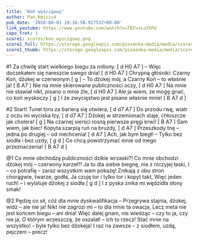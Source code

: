 ```yaml
---
title: 'Koń wyścigowy'
author: Pan_Kmicic4
pub_date: '2018-08-01 19:16:50.927532+00:00'
link_youtube: https://www.youtube.com/watch?v=TEFvsLuYXPU
capo_fret: 1
score1: scores/kon_wyscigowy.png
score1_full: https://storage.googleapis.com/piosenka-media/media/scores/kon_wyscigowy.png
score1_thumb: https://storage.googleapis.com/piosenka-media/media/scores/kon_wyscigowy.png.180x0_q85_upscale.png
---
```


#1
Za chwilę start wielkiego biegu za miliony. [ d H0 A7 ]
– Więc doczekałem się nareszcie swego dnia! [ d H0 A7 ]
Chrypną głośniki: Czarny Koń, dżokej w czerwonym [ g ]
– To dżokej mój, a Czarny Koń – to właśnie ja! [ B A7 ]
Nie na mnie skierowane publiczności oczy, [ d H0 A7 ]
Na mnie nie stawiał nikt, pisano o mnie źle, [ d H0 A7 ]
Ale ja wiem, że mogę gnać, co koń wyskoczy [ g ]
I że zwycięstwo jest pisane właśnie mnie! [ B A7 d ]

#2
Start! Tunel toru za barierą się otwiera, [ d d7 A7 ]
Do przodu rwę, wiatr z oczu mi wyciska łzy, [ d d7 A7 ] 
Dżokej w strzemionach staje, chłoszcze jak cholera! [ g ]
Na czarnej sierści rosną pierwsze pręgi krwi! [ B A7 ]
Sam wiem, jak biec! Kopyta szarpią ruń na bruzdy, [ d A7 ]
Przeszkody tnę – jedna po drugiej – od niechcenia! [ d A7 ]
Ach, jak bym biegł! – Tylko bez siodła i bez uzdy, [ g d ]
Co chcą powstrzymać mnie od mego przeznaczenia! [ B A7 d ]

@1
Co mnie obchodzą publiczności dzikie wrzaski?!
Co mnie obchodzi dżokej mój – czerwony karzeł?!
Ja tu dla siebie biegnę, nie z niczyjej łaski,
I – co potrafię – zaraz wszystkim wam pokażę!
Znikają z obu stron chorągwie, twarze, godła,
Ja czuję tor i tylko tor i kopyt takt,
Więc jeden ruch! – i wylatuje dżokej z siodła [ g d ]
I z pyska znika mi wędzidła słony smak!

@2
Pędzę co sił, cóż dla mnie dyskwalifikacja –
Przegrywa stajnia, dżokej, widz – ale nie ja!
Nikt nie zagrozi mi – to dla mnie ta owacja,
Lecz meta nie jest końcem biegu – ani dnia!
Więc dalej gnam, nie wiedząc – czy to ja, czy nie ja,
O którym wrzeszczą, że oszalał! – ich to rzecz!
Stać mnie na wszystko! – byle tylko bez dżokeja!
I raz na zawsze – z siodłem, uzdą, pejczem – precz!